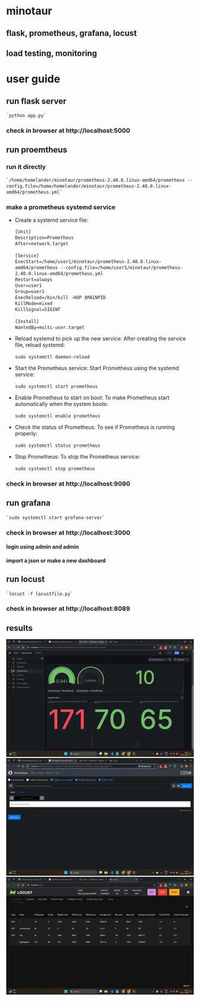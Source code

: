 # minotaur
## flask, prometheus, grafana, locust
## load testing, monitoring

# user guide
## run flask server

    `python app.py`

### check in browser at http://localhost:5000

## run proemtheus

### run it directly
    `/home/homelander/minotaur/prometheus-2.40.0.linux-amd64/prometheus --config.file=/home/homelander/minotaur/prometheus-2.40.0.linux-amd64/prometheus.yml`

### make a prometheus systemd service
- Create a systemd service file:
    ```
    [Unit]
    Description=Prometheus
    After=network.target

    [Service]
    ExecStart=/home/user1/minotaur/prometheus-2.40.0.linux-amd64/prometheus --config.file=/home/user1/minotaur/prometheus-2.40.0.linux-amd64/prometheus.yml
    Restart=always
    User=user1
    Group=user1
    ExecReload=/bin/kill -HUP $MAINPID
    KillMode=mixed
    KillSignal=SIGINT

    [Install]
    WantedBy=multi-user.target
    ```

- Reload systemd to pick up the new service: After creating the service file, reload systemd:

    `sudo systemctl daemon-reload`

- Start the Prometheus service: Start Prometheus using the systemd service:

    `sudo systemctl start prometheus`

- Enable Prometheus to start on boot: To make Prometheus start automatically when the system boots:

    `sudo systemctl enable prometheus`

- Check the status of Prometheus: To see if Prometheus is running properly:

    `sudo systemctl status prometheus`

- Stop Prometheus: To stop the Prometheus service:

    `sudo systemctl stop prometheus`

### check in browser at http://localhost:9090


## run grafana
    `sudo systemctl start grafana-server`

### check in browser at http://localhost:3000

#### login using admin and admin

#### import a json or make a new dashboard

## run locust

    `locust -f locustfile.py`

### check in browser at http://localhost:8089

## results

![grafana Image](screenshots/grafana.png)
![prometheus Image](screenshots/prometheus.png)
![locust Image](screenshots/locust.png)
